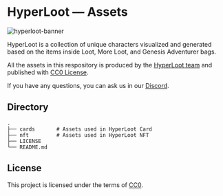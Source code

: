 # HyperLoot — Assets
![hyperloot-banner](https://user-images.githubusercontent.com/3419259/167654541-2a9c5f27-2595-4ba3-9d68-4dcc172efd40.jpg)

HyperLoot is a collection of unique characters visualized and generated based on the items inside Loot, More Loot, and Genesis Adventurer bags.

All the assets in this respository is produced by the [HyperLoot team](https://hyperlootproject.com/) and published with [CC0 License](https://github.com/hyperloot-nft/hyperloot-assets/blob/main/LICENSE).

If you have any questions, you can ask us in our [Discord](https://discord.gg/hyperloot).

## Directory

	.
	├── cards		# Assets used in HyperLoot Card
	├── nft			# Assets used in HyperLoot NFT
	├── LICENSE
	└── README.md

## License
This project is licensed under the terms of [CC0](https://github.com/hyperloot-nft/hyperloot-assets/blob/main/LICENSE).
